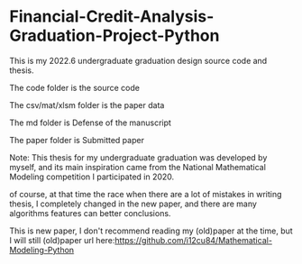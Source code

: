 # Financial-Credit-Analysis-Graduation-Project-Python

This is my 2022.6 undergraduate graduation design source code and thesis.

The code folder is the source code

The csv/mat/xlsm folder is the paper data

The md folder is Defense of the manuscript

The paper folder is Submitted paper

Note: This thesis for my undergraduate graduation was developed by myself, and its main inspiration came from the National Mathematical Modeling competition I participated in 2020. 

of course, at that time the race when there are a lot of mistakes in writing thesis, I completely changed in the new paper, and there are many algorithms features can better conclusions.

This is new paper, I don't recommend reading my (old)paper at the time, but I will still (old)paper url here:https://github.com/i12cu84/Mathematical-Modeling-Python


